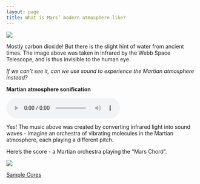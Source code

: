 ```yaml
---
layout: page
title: What is Mars’ modern atmosphere like?
---
```


<img src="/assets/Mars Atmosphere.png">

Mostly carbon dioxide! But there is the slight hint of water from ancient times. The image above was
taken in infrared by the Webb Space Telescope, and is thus invisible to the human eye.

_If we can’t see it, can we use sound to experience the Martian atmosphere instead?_

**Martian atmosphere sonification**

<audio controls src="/assets/Mars Chord.m4a"></audio>

Yes! The music above was created by converting infrared light into sound waves - imagine an
orchestra of vibrating molecules in the Martian atmosphere, each playing a different pitch.

Here’s the score - a Martian orchestra playing the “Mars Chord”.

<img src="/assets/Mars Atmosphere with chord.png">

<a class="link" href="/sample-cores">Sample Cores</a>
